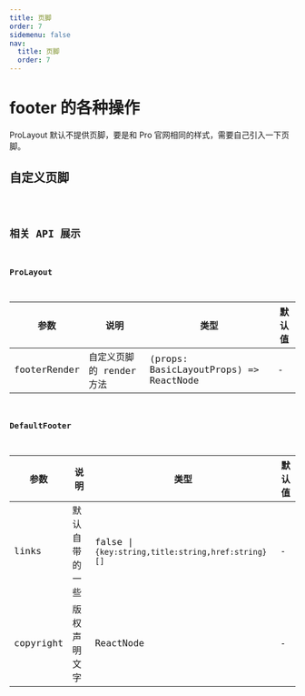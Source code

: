 ```yaml
---
title: 页脚
order: 7
sidemenu: false
nav:
  title: 页脚
  order: 7
---
```


# footer 的各种操作

ProLayout 默认不提供页脚，要是和 Pro 官网相同的样式，需要自己引入一下页脚。

## 自定义页脚

<code src="./demo/footer.tsx" />

## 相关 API 展示

### ProLayout

| 参数 | 说明 | 类型 | 默认值 |
| --- | --- | --- | --- |
| footerRender | 自定义页脚的 render 方法 | (props: BasicLayoutProps) => ReactNode | - |

### DefaultFooter

| 参数 | 说明 | 类型 | 默认值 |
| --- | --- | --- | --- |
| links | 默认自带的一些 | false \| `{key:string,title:string,href:string}[]` | - |
| copyright | 版权声明文字 | ReactNode | - |
